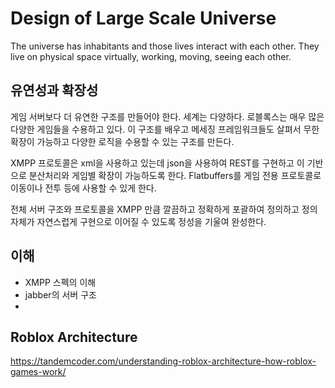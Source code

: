 # Design of Large Scale Universe 

The universe has inhabitants and those lives interact with each other. 
They live on physical space virtually, working, moving, seeing each other. 

## 유연성과 확장성 

게임 서버보다 더 유연한 구조를 만들어야 한다. 세계는 다양하다. 로블록스는 매우 많은 다양한 게임들을 수용하고 있다. 이 구조를 배우고 메세징 프레임워크들도 살펴서 무한 확장이 가능하고 다양한 로직을 수용할 수 있는 구조를 만든다. 

XMPP 프로토콜은 xml을 사용하고 있는데 json을 사용하여 REST를 구현하고 이 기반으로 분산처리와 게임별 확장이 가능하도록 한다. Flatbuffers를 게임 전용 프로토콜로 이동이나 전투 등에 사용할 수 있게 한다. 

전체 서버 구조와 프로토콜을 XMPP 만큼 깔끔하고 정확하게 포괄하여 정의하고 정의 자체가 자연스럽게 구현으로 이어질 수 있도록 정성을 기울여 완성한다. 

## 이해 

- XMPP 스펙의 이해 
- jabber의 서버 구조 
- 

## Roblox Architecture 

https://tandemcoder.com/understanding-roblox-architecture-how-roblox-games-work/





